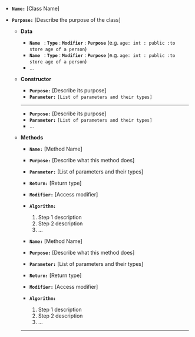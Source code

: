 - **`Name:`** [Class Name]
- **`Purpose:`** [Describe the purpose of the class]

    - **Data**

        - **`Name `** : **`Type`** : **`Modifier`** : **`Purpose`** (e.g. `age: int : public :to store age of a person`)
        - **`Name `** : **`Type`** : **`Modifier`** : **`Purpose`** (e.g. `age: int : public :to store age of a person`)
        - ...

    - **Constructor**

        - **`Purpose:`** [Describe its purpose]
        - **`Parameter:`** `[List of parameters and their types]`
        ----
        - **`Purpose:`** [Describe its purpose]
        - **`Parameter:`** `[List of parameters and their types]`
        - ...

    - **Methods**

        - **`Name:`** [Method Name]
        - **`Purpose:`** [Describe what this method does]
        - **`Parameter:`** [List of parameters and their types]
        - **`Return:`** [Return type]
        - **`Modifier:`** [Access modifier]
        - **`Algorithm:`**
            1. Step 1 description
            2. Step 2 description
            3. ...

        - **`Name:`** [Method Name]
        - **`Purpose:`** [Describe what this method does]
        - **`Parameter:`** [List of parameters and their types]
        - **`Return:`** [Return type]
        - **`Modifier:`** [Access modifier]
        - **`Algorithm:`**
            1. Step 1 description
            2. Step 2 description
            3. ...
        ----
